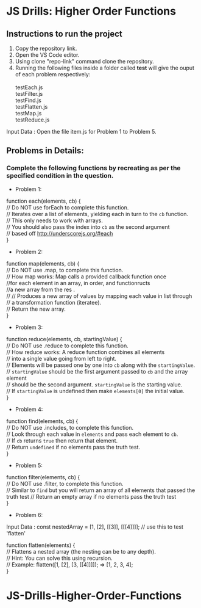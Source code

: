 # **JS Drills: Higher Order Functions**

## **Instructions to run the project**

1. Copy the repository link.
2. Open the VS Code editor.
3. Using clone "repo-link" command clone the repository.
4. Running the following files inside a folder called **test** will give the ouput of each problem respectively:<br><br>
    testEach.js<br>
    testFilter.js<br>
    testFind.js<br>
    testFlatten.js<br>
    testMap.js<br>
    testReduce.js<br>


Input Data : Open the file item.js for Problem 1 to Problem 5.

## **Problems in Details:**

### **Complete the following functions by recreating as per the specified condition in the question.**

* Problem 1:

function each(elements, cb) {<br>
    // Do NOT use forEach to complete this function.<br>
    // Iterates over a list of elements, yielding each in turn to the `cb` function.<br>
    // This only needs to work with arrays.<br>
    // You should also pass the index into `cb` as the second argument<br>
    // based off http://underscorejs.org/#each<br>
}
* Problem 2:

function map(elements, cb) {<br>
    // Do NOT use .map, to complete this function.<br>
    // How map works: Map calls a provided callback function once <br>//for each element in an array, in order, and functionructs <br>//a new array from the res .<br>//
    // Produces a new array of values by mapping each value in list through<br>// a transformation function (iteratee).<br>
    // Return the new array.<br>
}
* Problem 3:

function reduce(elements, cb, startingValue) {<br>
    // Do NOT use .reduce to complete this function.<br>
    // How reduce works: A reduce function combines all elements<br>// into a single value going from left to right.<br>
    // Elements will be passed one by one into `cb` along with the `startingValue`.<br>
    // `startingValue` should be the first argument passed to `cb` and the array element <br>// should be the second argument.
    `startingValue` is the starting value.<br>//  If `startingValue` is undefined then make `elements[0]` the initial value.<br>
}
* Problem 4:

function find(elements, cb) {<br>
    // Do NOT use .includes, to complete this function.<br>
    // Look through each value in `elements` and pass each element to `cb`.<br>
    // If `cb` returns `true` then return that element.<br>
    // Return `undefined` if no elements pass the truth test.<br>
}
* Problem 5:

function filter(elements, cb) {<br>
    // Do NOT use .filter, to complete this function.<br>
    // Similar to `find` but you will return an array of all elements that passed the truth test
    // Return an empty array if no elements pass the truth test<br>
}
* Problem 6:

Input Data :
const nestedArray = [1, [2], [[3]], [[[4]]]]; // use this to test 'flatten'

  function flatten(elements) {<br>
    // Flattens a nested array (the nesting can be to any depth).<br>
    // Hint: You can solve this using recursion.<br>
    // Example: flatten([1, [2], [3, [[4]]]]); => [1, 2, 3, 4];<br>
  }
# JS-Drills-Higher-Order-Functions
